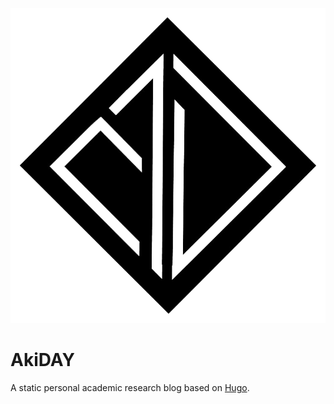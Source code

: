 ![icon.png](https://github.com/AstroNomen/AstroNomen.github.io/blob/main/static/img/icon.png?raw=true)

# AkiDAY

A static personal academic research blog based on [Hugo](https://gohugo.io).